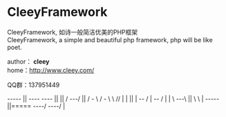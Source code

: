 # CleeyFramework
CleeyFramework, 如诗一般简洁优美的PHP框架  
CleeyFramework, a simple and beautiful php framework, php will be like poet.



author： **cleey**   
home：http://www.cleey.com/


QQ群：137951449


  -----   ||        ----      ----    ||   ||
 / ---/   ||       /  -  \   /  -  \  \\   //
| |       ||      |   -- /  |   -- /    | |
 \ ---\   ||       \         \           |
  -----   ||=====   ----/     ----/      |

